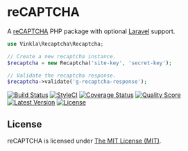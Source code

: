 reCAPTCHA
=========

A [reCAPTCHA](https://google.com/recaptcha) PHP package with optional [Laravel](https://laravel.com/) support.

```php
use Vinkla\Recaptcha\Recaptcha;

// Create a new recaptcha instance.
$recaptcha = new Recaptcha('site-key', 'secret-key');

// Validate the recaptcha response.
$recaptcha->validate('g-recaptcha-response');
```

[![Build Status](https://img.shields.io/travis/vinkla/php-recaptcha/master.svg?style=flat)](https://travis-ci.org/vinkla/php-recaptcha)
[![StyleCI](https://styleci.io/repos/64472238/shield?style=flat)](https://styleci.io/repos/64472238)
[![Coverage Status](https://img.shields.io/scrutinizer/coverage/g/vinkla/recaptcha.svg?style=flat)](https://scrutinizer-ci.com/g/vinkla/recaptcha/code-structure)
[![Quality Score](https://img.shields.io/scrutinizer/g/vinkla/recaptcha.svg?style=flat)](https://scrutinizer-ci.com/g/vinkla/recaptcha)
[![Latest Version](https://img.shields.io/github/release/vinkla/recaptcha.svg?style=flat)](https://github.com/vinkla/recaptcha/releases)
[![License](https://img.shields.io/packagist/l/vinkla/recaptcha.svg?style=flat)](https://packagist.org/packages/vinkla/recaptcha)

## License

reCAPTCHA is licensed under [The MIT License (MIT)](LICENSE).
